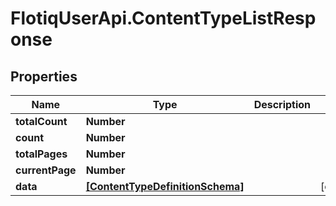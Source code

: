 # FlotiqUserApi.ContentTypeListResponse

## Properties

Name | Type | Description | Notes
------------ | ------------- | ------------- | -------------
**totalCount** | **Number** |  | 
**count** | **Number** |  | 
**totalPages** | **Number** |  | 
**currentPage** | **Number** |  | 
**data** | [**[ContentTypeDefinitionSchema]**](ContentTypeDefinitionSchema.md) |  | [optional] 


